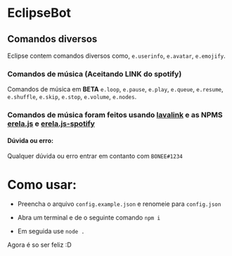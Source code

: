# EclipseBot

## Comandos diversos
Eclipse contem comandos diversos como, `e.userinfo`, `e.avatar`, `e.emojify`.

### Comandos de música (Aceitando **LINK** do spotify)
Comandos de música em **BETA** `e.loop`, `e.pause`, `e.play`, `e.queue`, `e.resume`, `e.shuffle`, `e.skip`, `e.stop`, `e.volume`, `e.nodes`.

### Comandos de música foram feitos usando [lavalink](https://github.com/Frederikam/Lavalink#server-configuration) e as NPMS [erela.js](https://www.npmjs.com/package/erela.js) e [erela.js-spotify](https://www.npmjs.com/package/erela.js-spotify)


#### Dúvida ou erro:
Qualquer dúvida ou erro entrar em contanto com `BONEE#1234`


# Como usar:

* Preencha o arquivo `config.example.json` e renomeie para `config.json`

* Abra um terminal e de o seguinte comando
```npm i```

* Em seguida use
```node .```

Agora é so ser feliz :D
